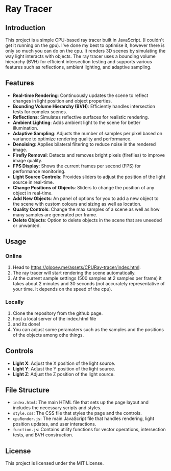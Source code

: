 # Ray Tracer

## Introduction

This project is a simple CPU-based ray tracer built in JavaScript. (I couldn't get it running on the gpu). I've done my best to optimise it, however there is only so much you can do on the cpu. It renders 3D scenes by simulating the way light interacts with objects. The ray tracer uses a bounding volume hierarchy (BVH) for efficient intersection testing and supports various features such as reflections, ambient lighting, and adaptive sampling.

## Features

- **Real-time Rendering**: Continuously updates the scene to reflect changes in light position and object properties.
- **Bounding Volume Hierarchy (BVH)**: Efficiently handles intersection tests for complex scenes.
- **Reflections**: Simulates reflective surfaces for realistic rendering.
- **Ambient Lighting**: Adds ambient light to the scene for better illumination.
- **Adaptive Sampling**: Adjusts the number of samples per pixel based on variance to optimize rendering quality and performance.
- **Denoising**: Applies bilateral filtering to reduce noise in the rendered image.
- **Firefly Removal**: Detects and removes bright pixels (fireflies) to improve image quality.
- **FPS Display**: Shows the current frames per second (FPS) for performance monitoring.
- **Light Source Controls**: Provides sliders to adjust the position of the light source in real-time.
- **Change Positions of Objects**: Sliders to change the position of any object in real-time.
- **Add New Objects**: An panel of options for you to add a new object to the scene with custom colours and sizing as well as location.
- **Quality Controls**: Change the max samples of a scene as well as how many samples are generated per frame.
- **Delete Objects**: Option to delete objects in the scene that are uneeded or unwanted.

## Usage

### Online

1. Head to https://glooey.me/assets/CPURay-tracer/index.html.
2. The ray tracer will start rendering the scene automatically.
3. At the current sample settings (500 samples at 2 samples per frame) it takes about 2 minutes and 30 seconds (not accurately representative of your time. It depends on the speed of the cpu).

### Locally

1. Clone the repository from the github page.
2. host a local server of the index.html file
3. and its done!
4. You can adjust some peramaters such as the samples and the positions of the objects among othe things.

## Controls

- **Light X**: Adjust the X position of the light source.
- **Light Y**: Adjust the Y position of the light source.
- **Light Z**: Adjust the Z position of the light source.

## File Structure

- `index.html`: The main HTML file that sets up the page layout and includes the necessary scripts and styles.
- `style.css`: The CSS file that styles the page and the controls.
- `cpuRender.js`: The main JavaScript file that handles rendering, light position updates, and user interactions.
- `function.js`: Contains utility functions for vector operations, intersection tests, and BVH construction.

## License

This project is licensed under the MIT License.
